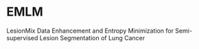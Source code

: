 # EMLM
LesionMix Data Enhancement and Entropy Minimization for Semi-supervised Lesion Segmentation of Lung Cancer
